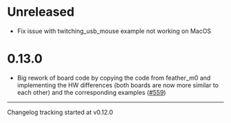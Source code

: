 # Unreleased
- Fix issue with twitching_usb_mouse example not working on MacOS

# 0.13.0

- Big rework of board code by copying the code from feather_m0 and implementing the HW differences (both boards are now more similar to each other) and the corresponding examples ([#559](https://github.com/atsamd-rs/atsamd/pull/559))

---

Changelog tracking started at v0.12.0
